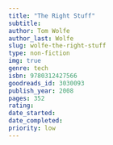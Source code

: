 ```yaml
---
title: "The Right Stuff"
subtitle: 
author: Tom Wolfe
author_last: Wolfe
slug: wolfe-the-right-stuff
type: non-fiction
img: true
genre: tech
isbn: 9780312427566
goodreads_id: 3030093
publish_year: 2008
pages: 352
rating: 
date_started:
date_completed:
priority: low
---
```

